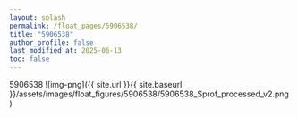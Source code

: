 ```yaml
---
layout: splash
permalink: /float_pages/5906538/
title: "5906538"
author_profile: false
last_modified_at: 2025-06-13
toc: false
---
```

 
5906538
![img-png]({{ site.url }}{{ site.baseurl }}/assets/images/float_figures/5906538/5906538_Sprof_processed_v2.png)